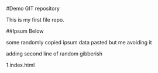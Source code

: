 #Demo GIT repository

This is my first file repo.

##Ipsum Below

some randomly copied ipsum data pasted but me avoiding it

adding second line of random gibberish 

1.index.html